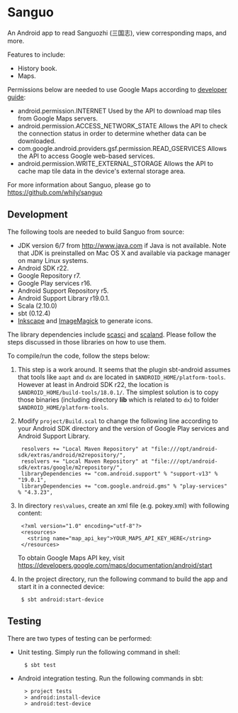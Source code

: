 Sanguo
======

An Android app to read Sanguozhi (三国志), view corresponding maps, and more.

Features to include:

* History book.
* Maps.

Permissions below are needed to use Google Maps according to
[developer guide](https://developers.google.com/maps/documentation/android/start):

* android.permission.INTERNET Used by the API to download map tiles from Google Maps servers.
* android.permission.ACCESS_NETWORK_STATE Allows the API to check the
  connection status in order to determine whether data can be
  downloaded.
* com.google.android.providers.gsf.permission.READ_GSERVICES Allows
  the API to access Google web-based services.
* android.permission.WRITE_EXTERNAL_STORAGE Allows the API to cache
  map tile data in the device's external storage area.

For more information about Sanguo, please go to
  <https://github.com/whily/sanguo>

Development
-----------

The following tools are needed to build Sanguo from source:

* JDK version 6/7 from <http://www.java.com> if Java is not available. 
  Note that JDK is preinstalled on Mac OS X and available via package manager
  on many Linux systems. 
* Android SDK r22.
* Google Repository r7.
* Google Play services r16.
* Android Support Repository r5.
* Android Support Library r19.0.1.
* Scala (2.10.0)
* sbt (0.12.4)
* [Inkscape](http://inkscape.org) and [ImageMagick](http://www.imagemagick.org)
  to generate icons.

The library dependencies include
[scasci](https://github.com/whily/scasci) and
[scaland](https://github.com/whily/scaland). Please follow the steps
discussed in those libraries on how to use them.

To compile/run the code, follow the steps below:

1. This step is a work around. It seems that the plugin sbt-android
   assumes that tools like `aapt` and `dx` are located in
   `$ANDROID_HOME/platform-tools`. However at least in Android SDK
   r22, the location is `$ANDROID_HOME/build-tools/18.0.1/`. The
   simplest solution is to copy those binaries (including directory
   **lib** which is related to `dx`) to folder
   `$ANDROID_HOME/platform-tools`.
   
2. Modify `project/Build.scal` to change the following line according
   to your Android SDK directory and the version of Google Play
   services and Android Support Library.
        
        resolvers += "Local Maven Repository" at "file:///opt/android-sdk/extras/android/m2repository/",
        resolvers += "Local Maven Repository" at "file:///opt/android-sdk/extras/google/m2repository/",
        libraryDependencies += "com.android.support" % "support-v13" % "19.0.1",
        libraryDependencies += "com.google.android.gms" % "play-services" % "4.3.23",        
   
3. In directory `res\values`, create an xml file (e.g. pokey.xml)
   with following content: 
   
        <?xml version="1.0" encoding="utf-8"?>
        <resources>
          <string name="map_api_key">YOUR_MAPS_API_KEY_HERE</string>
        </resources>
   
   To obtain Google Maps API key, visit
   https://developers.google.com/maps/documentation/android/start
   
4. In the project directory, run the following command to build the
   app and start it in a connected device:

        $ sbt android:start-device
        
Testing
-------

There are two types of testing can be performed:

* Unit testing. Simply run the following command in shell:
    
        $ sbt test
        
* Android integration testing. Run the following commands in sbt:

        > project tests
        > android:install-device
        > android:test-device  

